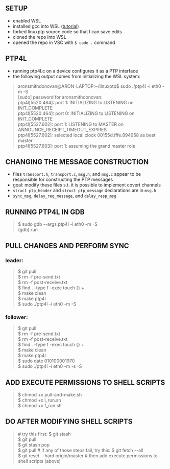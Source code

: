 
## SETUP
 * enabled WSL
 * installed gcc into WSL ([tutorial](https://paperbun.org/how-to-install-linux-with-c-compiler-in-windows-sd3ktpoltpbo/))
 * forked linuxptp source code so that I can save edits
 * cloned the repo into WSL
 * opened the repo in VSC with `$ code .` command

## PTP4L
 * running ptp4l.c on a device configures it as a PTP interface
 * the following output comes from initializing the WSL system:

> aronsmithdonovan@ARON-LAPTOP:~/linuxptp$ sudo ./ptp4l -i eth0 -m -S\
> [sudo] password for aronsmithdonovan:\
> ptp4l[5520.464]: port 1: INITIALIZING to LISTENING on INIT_COMPLETE\
> ptp4l[5520.464]: port 0: INITIALIZING to LISTENING on INIT_COMPLETE\
> ptp4l[5527.602]: port 1: LISTENING to MASTER on ANNOUNCE_RECEIPT_TIMEOUT_EXPIRES\
> ptp4l[5527.602]: selected local clock 00155d.fffe.894958 as best master\
> ptp4l[5527.603]: port 1: assuming the grand master role

## CHANGING THE MESSAGE CONSTRUCTION
 * files `transport.h`, `transport.c`, `msg.h`, and `msg.c` appear to be responsible for constructing the PTP messages
 * goal: modify these files s.t. it is possible to implement covert channels
 * `struct ptp_header` and `struct ptp_message` declarations are in `msg.h`
 * `sync_msg`, `delay_req_message`, and `delay_resp_msg`

## RUNNING PTP4L IN GDB
> $ sudo gdb --args ptp4l -i eth0 -m -S\
> (gdb) run

## PULL CHANGES AND PERFORM SYNC
### leader:

> $ git pull\
> $ rm -f pre-send.txt\
> $ rm -f post-receive.txt\
> $ find . -type f -exec touch {} +\
> $ make clean\
> $ make ptp4l\
> $ sudo ./ptp4l -i eth0 -m -S

### follower:

> $ git pull\
> $ rm -f pre-send.txt\
> $ rm -f post-receive.txt\
> $ find . -type f -exec touch {} +\
> $ make clean\
> $ make ptp4l\
> $ sudo date 010100001970\
> $ sudo ./ptp4l -i eth0 -m -s -S

## ADD EXECUTE PERMISSIONS TO SHELL SCRIPTS

> $ chmod +x pull-and-make.sh\
> $ chmod +x l_run.sh\
> $ chmod +x f_run.sh

## DO AFTER MODIFYING SHELL SCRIPTS
> \# try this first:
> $ git stash\
> $ git pull\
> $ git stash pop\
> $ git pull
> \# if any of those steps fail, try this:
> $ git fetch --all\
> $ git reset --hard origin/master
> \# then add execute permissions to shell scripts (above)